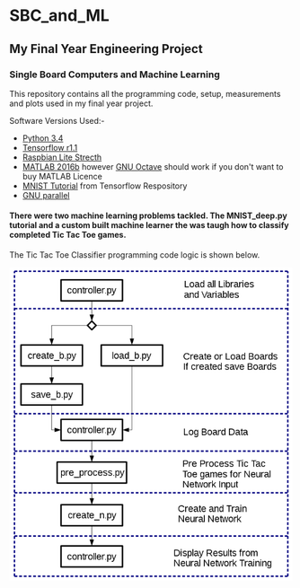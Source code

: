 # SBC_and_ML
## My Final Year Engineering Project 
### Single Board Computers and Machine Learning

This repository contains all the programming code, setup, measurements and plots used in my final year project.

Software Versions Used:- 
* [Python 3.4](https://python.org)
* [Tensorflow r1.1](https://github.com/samjabrahams/tensorflow-on-raspberry-pi)
* [Raspbian Lite Strecth](https://www.raspberrypi.org/downloads/raspbian/)
* [MATLAB 2016b](https://au.mathworks.com/) however [GNU Octave](https://www.gnu.org/software/octave/) should work if you don't want to buy MATLAB Licence
* [MNIST Tutorial](https://github.com/tensorflow/tensorflow/tree/master/tensorflow/examples/tutorials/mnist) from Tensorflow Respository
* [GNU parallel](https://www.gnu.org/software/parallel/)


#### There were two machine learning problems tackled.  The MNIST_deep.py tutorial and a custom built machine learner the was taugh how to classify completed Tic Tac Toe games.

The Tic Tac Toe Classifier programming code logic is shown below.

![Programming Code Logic](https://github.com/snowsquizy/SBC_and_ML/blob/master/Programming%20Code%20Logic.png)
